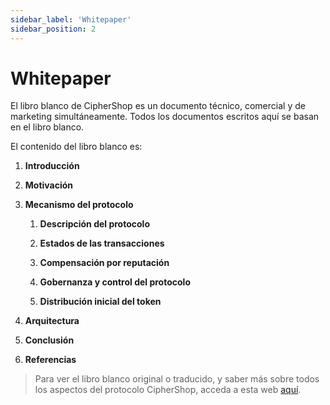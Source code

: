 ```yaml
---
sidebar_label: 'Whitepaper'
sidebar_position: 2
---
```


# Whitepaper

El libro blanco de CipherShop es un documento técnico, comercial y de marketing simultáneamente. Todos los documentos escritos aquí se basan en el libro blanco.

El contenido del libro blanco es:

1. **Introducción**

2. **Motivación**

3. **Mecanismo del protocolo**

    1. **Descripción del protocolo**

    2. **Estados de las transacciones**

    3. **Compensación por reputación**

    4. **Gobernanza y control del protocolo**

    5. **Distribución inicial del token**

4. **Arquitectura**

5. **Conclusión**

6. **Referencias**

> Para ver el libro blanco original o traducido, y saber más sobre todos los aspectos del protocolo CipherShop, acceda a esta web [aquí](https://ciphershop.org/whitepaper).
